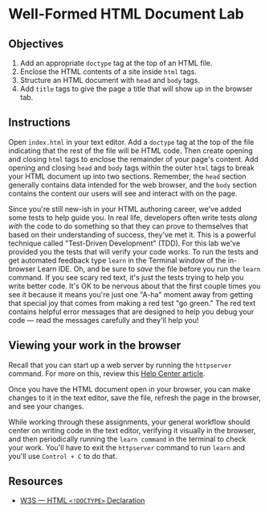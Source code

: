 # Well-Formed HTML Document Lab

## Objectives

1. Add an appropriate `doctype` tag at the top of an HTML file.
2. Enclose the HTML contents of a site inside `html` tags.
3. Structure an HTML document with `head` and `body` tags.
4. Add `title` tags to give the page a title that will show up in the browser
   tab.

## Instructions

Open `index.html` in your text editor. Add a `doctype` tag at the top of the
file indicating that the rest of the file will be HTML code. Then create
opening and closing `html` tags to enclose the remainder of your page's
content. Add opening and closing `head` and `body` tags within the outer
`html` tags to break your HTML document up into two sections. Remember, the
`head` section generally contains data intended for the web browser, and the
`body` section contains the content our users will see and interact with on the
page.

Since you're still new-ish in your HTML authoring career, we've added some
tests to help guide you. In real life, developers often write tests _along
with_ the code to do something so that they can prove to themselves that
based on their understanding of success, they've met it. This is a powerful
technique called "Test-Driven Development" (TDD). For this lab we've provided
you the tests that will verify your code works. To run the tests and get
automated feedback type `learn` in the Terminal window of the in-browser
Learn IDE. Oh, and be sure to _save_ the file before you run the `learn`
command. If you see scary red text, it's just the tests trying to 
help you write better code. It's OK to be nervous about that the first
couple times you see it because it means you're just one "A-ha" moment away
from getting that special joy that comes from making a red test "go green."
The red text contains helpful error messages that are designed to help you
debug your code &mdash; read the messages carefully and they'll help you!

## Viewing your work in the browser

Recall that you can start up a web server by running the `httpserver` command.
For more on this, review this [Help Center article][help].

Once you have the HTML document open in your browser, you can make changes to
it in the text editor, save the file, refresh the page in the browser, and see
your changes.

While working through these assignments, your general workflow should center on
writing code in the text editor, verifying it visually in the browser, and then 
periodically running the `learn command` in the terminal to check your work.
You'll have to exit the `httpserver` command to run `learn` and you'll use
`Control + C` to do that.

## Resources

* [W3S — HTML `<!DOCTYPE>` Declaration](https://www.w3schools.com/tags/tag_doctype.asp)

[help]: http://help.learn.co/the-learn-ide/common-ide-questions/viewing-html-pages-in-the-learn-ide
